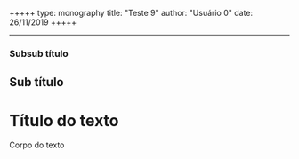 +++++
type: monography
title: "Teste 9"
author: "Usuário 0"
date: 26/11/2019
+++++
*****
### Subsub título
## Sub título
# Título do texto
Corpo do texto